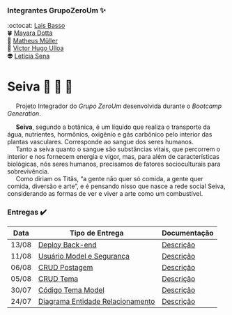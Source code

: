 ### Integrantes GrupoZeroUm :sparkles:
:octocat: [Lais Basso](https://github.com/laisbasso "GitHub")  
:four_leaf_clover: [Mayara Dotta](https://github.com/DottaMP "GitHub")  
:princess: [Matheus Müller](https://github.com/matheuxmuller "GitHub")  
:bear: [Victor Hugo Ulloa](https://github.com/Victorhup "GitHub")  
:alien: [Letícia Sena](https://github.com/leticia-sena "GitHub")

# Seiva :seedling: :leaves: :herb:
&nbsp;&nbsp;&nbsp;&nbsp; Projeto Integrador do *Grupo ZeroUm* desenvolvida durante o *Bootcamp Generation*.  

&nbsp;&nbsp;&nbsp;&nbsp; **Seiva**, segundo a botânica, é um líquido que realiza o transporte da água, nutrientes, hormônios, oxigênio e gás carbônico pelo interior das plantas vasculares. Corresponde ao sangue dos seres humanos.  
&nbsp;&nbsp;&nbsp;&nbsp; Tanto a seiva quanto o sangue são substâncias vitais, que percorrem o interior e nos fornecem energia e vigor, mas, para além de características biológicas, nós seres humanos, precisamos de fatores socioculturais para sobrevivência.  
&nbsp;&nbsp;&nbsp;&nbsp; Como diriam os Titãs, “a gente não quer só comida, a gente quer comida, diversão e arte”, e é pensando nisso que nasce a rede social Seiva, considerando as formas de ver e viver a arte como um combustível.

### Entregas :heavy_check_mark:

| Data | Tipo de Entrega | Documentação |
|------|-----------------|--------------|
|13/08| [Deploy Back-end](https://github.com/laisbasso/PI-Seiva/commit/95772d9143bbe80acaf4295117ffb299fa0a9046 "Deploy Back-end") | [Descrição](https://github.com/laisbasso/PI-Seiva/blob/master/Entregas/DescricaoDeployBackEnd.md "Descrição do Deploy")
|11/08| [Usuário Model e Segurança](https://github.com/laisbasso/PI-Seiva/commit/f87a90ea09a6c4ae479a77fcdb4b3f5ed700e3ed "Usuário Model e Camada de Segurança Basic") | [Descrição](https://github.com/laisbasso/PI-Seiva/blob/master/Entregas/DescricaoSeguran%C3%A7a.md "Descrição Camada de Segurança Basic")
|06/08| [CRUD Postagem](https://github.com/laisbasso/PI-Seiva/commit/64494d1105a38bdad728af1b76d1a39d6b37092c "CRUD Postagem") | [Descrição](https://github.com/laisbasso/PI-Seiva/blob/master/Entregas/DescricaoCRUDPostagem.md "Descrição CRUD Postagem")
|05/08| [CRUD Tema](https://github.com/laisbasso/PI-RedeSocial/commit/e1518cc2e0fae6a28ce606ae6e4493f2b973fea8 "CRUD Tema") | [Descrição](https://github.com/laisbasso/PI-Seiva/blob/master/Entregas/DescricaoCRUDTema.md "Descrição CRUD Tema")
|30/07| [Código Tema Model](https://github.com/laisbasso/PI-Seiva/commit/9a89780208e8b5489b298a70b97e5beb989c3f3e "Código Tema Model") | [Descrição](https://github.com/laisbasso/PI-Seiva/blob/master/Entregas/DescricaoTemaModel.md "Descrição Tema Model")
|24/07| [Diagrama Entidade Relacionamento](https://github.com/laisbasso/PI-Seiva/blob/master/DER/dbdesigner.pdf "DER") | [Descrição](https://github.com/laisbasso/PI-Seiva/blob/master/DER/DescricaoDER.md "Descrição DER")
 
